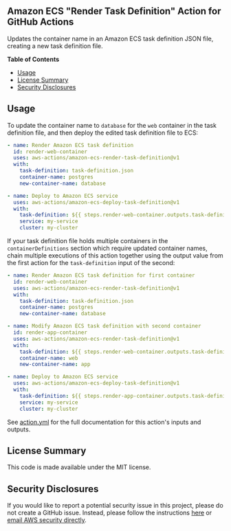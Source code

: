 ## Amazon ECS "Render Task Definition" Action for GitHub Actions

Updates the container name in an Amazon ECS task definition JSON file, creating a new task definition file.

**Table of Contents**

<!-- toc -->

- [Usage](#usage)
- [License Summary](#license-summary)
- [Security Disclosures](#security-disclosures)

<!-- tocstop -->

## Usage

To update the container name to `database` for the `web` container in the task definition file, and then deploy the edited task definition file to ECS:

```yaml
- name: Render Amazon ECS task definition
  id: render-web-container
  uses: aws-actions/amazon-ecs-render-task-definition@v1
  with:
    task-definition: task-definition.json
    container-name: postgres
    new-container-name: database

- name: Deploy to Amazon ECS service
  uses: aws-actions/amazon-ecs-deploy-task-definition@v1
  with:
    task-definition: ${{ steps.render-web-container.outputs.task-definition }}
    service: my-service
    cluster: my-cluster
```

If your task definition file holds multiple containers in the `containerDefinitions`
section which require updated container names, chain multiple executions of this action
together using the output value from the first action for the `task-definition`
input of the second:

```yaml
- name: Render Amazon ECS task definition for first container
  id: render-web-container
  uses: aws-actions/amazon-ecs-render-task-definition@v1
  with:
    task-definition: task-definition.json
    container-name: postgres
    new-container-name: database

- name: Modify Amazon ECS task definition with second container
  id: render-app-container
  uses: aws-actions/amazon-ecs-render-task-definition@v1
  with:
    task-definition: ${{ steps.render-web-container.outputs.task-definition }}
    container-name: web
    new-container-name: app

- name: Deploy to Amazon ECS service
  uses: aws-actions/amazon-ecs-deploy-task-definition@v1
  with:
    task-definition: ${{ steps.render-app-container.outputs.task-definition }}
    service: my-service
    cluster: my-cluster
```

See [action.yml](action.yml) for the full documentation for this action's inputs and outputs.

## License Summary

This code is made available under the MIT license.

## Security Disclosures

If you would like to report a potential security issue in this project, please do not create a GitHub issue. Instead, please follow the instructions [here](https://aws.amazon.com/security/vulnerability-reporting/) or [email AWS security directly](mailto:aws-security@amazon.com).
